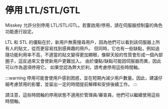 # 停用 LTL/STL/GTL

Misskey 允許分別停用 LTL/STL/GTL。若要啟用/停用，請在伺服器控制臺的角色功能進行設定。

LTL 和 STL 的優點在於，新用戶無需搜尋用戶，因為他們可以看到該伺服器上所有人的貼文，從而更容易找到感興趣的用戶。
但同時，它也有一些缺點，例如追隨功能利用率不高，不適當的貼文變得更加顯眼，像聊天般的性質會形成一個內部圈子，這反過來又會使新用戶更難加入。
由於優點/缺點可能因伺服器而異，因此可以作為選項停用它。
如果您認為弊大於利，請考慮停用這些時間軸。

:::warning
停用可能會使用戶感到困惑，並在短期內減少用戶數量。因此，建議仔細考慮禁用的影響，並留出一定的時間提前解釋和安排後續工作。
:::

請注意，這些時間軸的停用狀態不適用於管理員/審查員，他們可以繼續使用這些時間軸。
